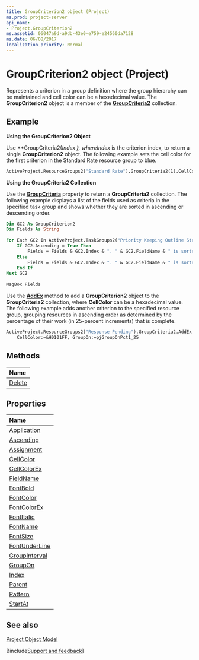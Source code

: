 ```yaml
---
title: GroupCriterion2 object (Project)
ms.prod: project-server
api_name:
- Project.GroupCriterion2
ms.assetid: 06047a9d-a9db-43e0-e759-e24560da7128
ms.date: 06/08/2017
localization_priority: Normal
---
```



# GroupCriterion2 object (Project)

Represents a criterion in a group definition where the group hierarchy can be maintained and cell color can be a hexadecimal value. The  **GroupCriterion2** object is a member of the **[GroupCriteria2](Project.groupcriteria2.md)** collection.
 


## Example

 **Using the GroupCriterion2 Object**
 

 
Use  **GroupCriteria2(***Index* **)**, where*Index* is the criterion index, to return a single **GroupCriterion2** object. The following example sets the cell color for the first criterion in the Standard Rate resource group to blue.
 

 



```vb
ActiveProject.ResourceGroups2("Standard Rate").GroupCriteria2(1).CellColor = &HFF0000
```

 **Using the GroupCriteria2 Collection**
 

 
Use the  **[GroupCriteria](Project.Group2.GroupCriteria.md)** property to return a **GroupCriteria2** collection. The following example displays a list of the fields used as criteria in the specified task group and shows whether they are sorted in ascending or descending order.
 

 



```vb
Dim GC2 As GroupCriterion2  
Dim Fields As String  
  
For Each GC2 In ActiveProject.TaskGroups2("Priority Keeping Outline Structure").GroupCriteria  
    If GC2.Ascending = True Then  
        Fields = Fields & GC2.Index & ". " & GC2.FieldName & " is sorted in ascending order." & vbCrLf  
    Else  
        Fields = Fields & GC2.Index & ". " & GC2.FieldName & " is sorted in descending order." & vbCrLf  
    End If  
Next GC2  
  
MsgBox Fields
```

Use the  **[AddEx](Project.GroupCriteria2.AddEx.md)** method to add a **GroupCriterion2** object to the **GroupCriteria2** collection, where **CellColor** can be a hexadecimal value. The following example adds another criterion to the specified resource group, grouping resources in ascending order as determined by the percentage of their work (in 25-percent increments) that is complete.
 

 



```vb
ActiveProject.ResourceGroups2("Response Pending").GroupCriteria2.AddEx "% Work Complete", True, _
    CellColor:=&H0101FF, GroupOn:=pjGroupOnPct1_25
```


## Methods



|Name|
|:-----|
|[Delete](Project.GroupCriterion2.Delete.md)|

## Properties



|Name|
|:-----|
|[Application](Project.GroupCriterion2.Application.md)|
|[Ascending](Project.GroupCriterion2.Ascending.md)|
|[Assignment](Project.GroupCriterion2.Assignment.md)|
|[CellColor](Project.GroupCriterion2.CellColor.md)|
|[CellColorEx](Project.GroupCriterion2.CellColorEx.md)|
|[FieldName](Project.GroupCriterion2.FieldName.md)|
|[FontBold](Project.GroupCriterion2.FontBold.md)|
|[FontColor](Project.GroupCriterion2.FontColor.md)|
|[FontColorEx](Project.GroupCriterion2.FontColorEx.md)|
|[FontItalic](Project.GroupCriterion2.FontItalic.md)|
|[FontName](Project.GroupCriterion2.FontName.md)|
|[FontSize](Project.GroupCriterion2.FontSize.md)|
|[FontUnderLine](Project.GroupCriterion2.FontUnderLine.md)|
|[GroupInterval](Project.GroupCriterion2.GroupInterval.md)|
|[GroupOn](Project.GroupCriterion2.GroupOn.md)|
|[Index](Project.GroupCriterion2.Index.md)|
|[Parent](Project.GroupCriterion2.Parent.md)|
|[Pattern](Project.GroupCriterion2.Pattern.md)|
|[StartAt](Project.GroupCriterion2.StartAt.md)|

## See also


 
[Project Object Model](../project/Concepts/project-object-model.md)

[!include[Support and feedback](~/includes/feedback-boilerplate.md)]